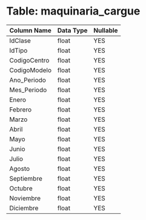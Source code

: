 # Table: maquinaria_cargue

| Column Name | Data Type | Nullable |
|-------------|-----------|----------|
| IdClase | float | YES |
| IdTipo | float | YES |
| CodigoCentro | float | YES |
| CodigoModelo | float | YES |
| Ano_Periodo | float | YES |
| Mes_Periodo | float | YES |
| Enero | float | YES |
| Febrero | float | YES |
| Marzo | float | YES |
| Abril | float | YES |
| Mayo | float | YES |
| Junio | float | YES |
| Julio | float | YES |
| Agosto | float | YES |
| Septiembre | float | YES |
| Octubre | float | YES |
| Noviembre | float | YES |
| Diciembre | float | YES |
